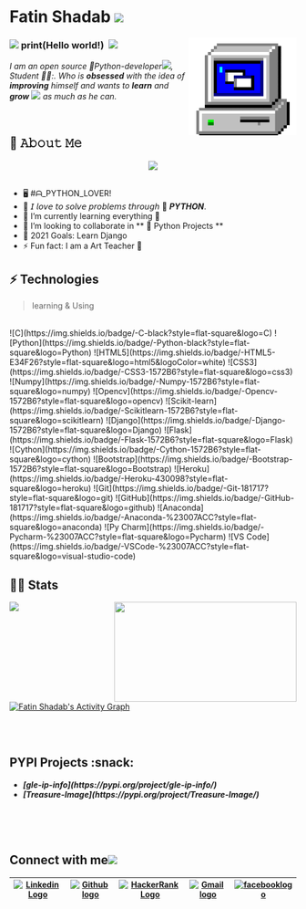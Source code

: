 # Fatin Shadab <img src="https://github.com/TheDudeThatCode/TheDudeThatCode/blob/master/Assets/Mario_Hello_Big.gif" width="30px">

<img align="right" alt="PC GIF" src="https://github.com/TheDudeThatCode/TheDudeThatCode/blob/master/Assets/PC.gif" width="190" />

### <img src="https://github.com/TheDudeThatCode/TheDudeThatCode/blob/master/Assets/Hi.gif" width="29px"> **print(Hello world!)** &nbsp;<img src="https://github.com/TheDudeThatCode/TheDudeThatCode/blob/master/Assets/Earth.gif" width="24px">

<p>
  <em>
    I am an open source 🐍Python-developer<img src="https://github.com/TheDudeThatCode/TheDudeThatCode/blob/master/Assets/Developer.gif" width="30px">, Student 👨‍🎓:. Who is <b>obsessed</b> with the idea of <b>improving</b> himself and wants to <b>learn</b> and 
    <b>grow</b> <img src="https://github.com/TheDudeThatCode/TheDudeThatCode/blob/master/Assets/Rocket.gif" width="18px"> as much as he can.
  </em>  
</p>

<br>

## :book: 𝙰𝚋𝚘𝚞𝚝 𝙼𝚎
<div align="center">
  <em>
    <img align="center" src="https://www.codewars.com/users/FatinShadab/badges/large"/>
  </em>
</div>
<br>
<ul>
  <li>🖥  #ᗩ_PYTHON_LOVER!</li>
  <li>🤔  𝘐 𝘭𝘰𝘷𝘦 𝘵𝘰 𝘴𝘰𝘭𝘷𝘦 𝘱𝘳𝘰𝘣𝘭𝘦𝘮𝘴 𝘵𝘩𝘳𝘰𝘶𝘨𝘩  🐍 <b><i>PYTHON</i></b>.</li>
  <li>🌱 I’m currently learning everything 🤣</li>
  <li>👯 I’m looking to collaborate in ** 🐍 Python Projects **</li>
  <li>🥅 2021 Goals: Learn Django</li>
  <li>⚡ Fun fact: I am a Art Teacher 🎨</li>
</ul>
  
## ⚡ Technologies
> learning & Using
<br>
![C](https://img.shields.io/badge/-C-black?style=flat-square&logo=C)
![Python](https://img.shields.io/badge/-Python-black?style=flat-square&logo=Python)
![HTML5](https://img.shields.io/badge/-HTML5-E34F26?style=flat-square&logo=html5&logoColor=white)
![CSS3](https://img.shields.io/badge/-CSS3-1572B6?style=flat-square&logo=css3)
![Numpy](https://img.shields.io/badge/-Numpy-1572B6?style=flat-square&logo=numpy)
![Opencv](https://img.shields.io/badge/-Opencv-1572B6?style=flat-square&logo=opencv)
![Scikit-learn](https://img.shields.io/badge/-Scikitlearn-1572B6?style=flat-square&logo=scikitlearn)
![Django](https://img.shields.io/badge/-Django-1572B6?style=flat-square&logo=Django)
![Flask](https://img.shields.io/badge/-Flask-1572B6?style=flat-square&logo=Flask)
![Cython](https://img.shields.io/badge/-Cython-1572B6?style=flat-square&logo=cython)
![Bootstrap](https://img.shields.io/badge/-Bootstrap-1572B6?style=flat-square&logo=Bootstrap)
![Heroku](https://img.shields.io/badge/-Heroku-430098?style=flat-square&logo=heroku)
![Git](https://img.shields.io/badge/-Git-181717?style=flat-square&logo=git)
![GitHub](https://img.shields.io/badge/-GitHub-181717?style=flat-square&logo=github)
![Anaconda](https://img.shields.io/badge/-Anaconda-%23007ACC?style=flat-square&logo=anaconda)
![Py Charm](https://img.shields.io/badge/-Pycharm-%23007ACC?style=flat-square&logo=Pycharm)
![VS Code](https://img.shields.io/badge/-VSCode-%23007ACC?style=flat-square&logo=visual-studio-code)



## 🏃‍♂️ Stats
<p>
  <a href="https://github.com/anuraghazra/github-readme-stats" title="Go to Source">
    <img height="175" align="left" src="https://github-readme-stats.vercel.app/api?username=FatinShadab&show_icons=true&theme=gotham">
  </a>
 </p>
 <p>
  <a href="https://github.com/anuraghazra/github-readme-stats">
  <img height="175" width="320" align="right" src="https://github-readme-stats.vercel.app/api/top-langs/?username=FatinShadab&title_color=2aa889&text_color=99d1ce&icon_color=2bbc8a&bg_color=0c1014&langs_count=10&layout=compact"/>
  </a>
</p>

<br><br><br><br>
<br><br><br><br>

<a href="https://github.com/FatinShadab/github-readme-activity-graph"><img alt="Fatin Shadab's Activity Graph" src="https://activity-graph.herokuapp.com/graph?username=FatinShadab&bg_color=0D1117&color=5BCDEC&line=5BCDEC&point=FFFFFF&hide_border=true" /></a>

<br><br>

## PYPI Projects :snack:
<ul>
  <li><i><b>[gle-ip-info](https://pypi.org/project/gle-ip-info/)</b></i></li>
  <li><i><b>[Treasure-Image](https://pypi.org/project/Treasure-Image/)</b></i></li>
</ul>

<br><br><br>
## Connect with me<img src="https://github.com/TheDudeThatCode/TheDudeThatCode/blob/master/Assets/Handshake.gif" height="32px">

  | [<img src="https://github.com/TheDudeThatCode/TheDudeThatCode/blob/master/Assets/Linkedin.svg" alt="Linkedin Logo" width="32">](https://www.linkedin.com/in/fatin-shadab-a6b11b1b8/) | [<img src="https://cdn.svgporn.com/logos/github-icon.svg" alt="Github logo" width="34">](https://github.com/FatinShadab) | [<img src="https://github.com/TheDudeThatCode/TheDudeThatCode/blob/master/Assets/HackerRank.svg" alt="HackerRank Logo" width="30">](https://www.hackerrank.com/macrotech21) | [<img src="https://github.com/TheDudeThatCode/TheDudeThatCode/blob/master/Assets/Gmail.svg" alt="Gmail logo" height="32">](mailto:fatinshadab123@gmail.com) | [<img align="center" src="https://raw.githubusercontent.com/rahuldkjain/github-profile-readme-generator/master/src/images/icons/Social/facebook.svg" alt="facebooklogo" height="33"/>](https://www.facebook.com/fatin.shadab.1)
  |:---:|:---:|:---:|:---:|:---:|
